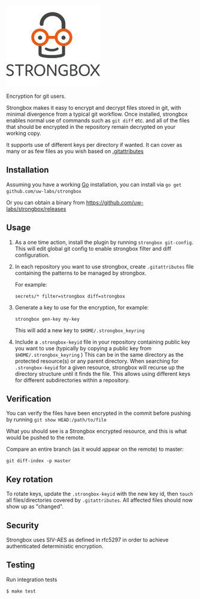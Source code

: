 ![Strongbox](strongbox-logo.png)

Encryption for git users.

Strongbox makes it easy to encrypt and decrypt files stored in git, with minimal
divergence from a typical git workflow.  Once installed, strongbox enables
normal use of commands such as `git diff` etc. and all of the files that should
be encrypted in the repository remain decrypted on your working copy.

It supports use of different keys per directory if wanted.  It can cover as many
or as few files as you wish based on
[.gitattributes](https://www.git-scm.com/docs/gitattributes)

## Installation

Assuming you have a working [Go](https://golang.org) installation, you can
install via `go get github.com/uw-labs/strongbox`

Or you can obtain a binary from https://github.com/uw-labs/strongbox/releases

## Usage

1. As a one time action, install the plugin by running `strongbox git-config`.
   This will edit global git config to enable strongbox filter and diff
   configuration.

2. In each repository you want to use strongbox, create `.gitattributes` file
   containing the patterns to be managed by strongbox.

    For example:

    ```
    secrets/* filter=strongbox diff=strongbox
    ```

3. Generate a key to use for the encryption, for example:
   ```
   strongbox gen-key my-key
   ```
   This will add a new key to `$HOME/.strongbox_keyring`

4. Include a `.strongbox-keyid` file in your repository containing public key
   you want to use (typically by copying a public key from
   `$HOME/.strongbox_keyring` )  This can be in the same directory as the
   protected resource(s) or any parent directory.   When searching for
   `.strongbox-keyid` for a given resource, strongbox will recurse up the
   directory structure until it finds the file.  This allows using different
   keys for different subdirectories within a repository.

## Verification

You can verify the files have been encrypted in the commit before pushing by
running `git show HEAD:/path/to/file`

What you should see is a Strongbox encrypted resource, and this is what would be
pushed to the remote.

Compare an entire branch (as it would appear on the remote) to master:

```
git diff-index -p master
```

## Key rotation

To rotate keys, update the `.strongbox-keyid` with the new key id, then `touch`
all files/directories covered by `.gitattributes`. All affected files should now
show up as "changed".

## Security

Strongbox uses SIV-AES as defined in rfc5297 in order to achieve authenticated
deterministic encryption.

## Testing

Run integration tests

    $ make test
